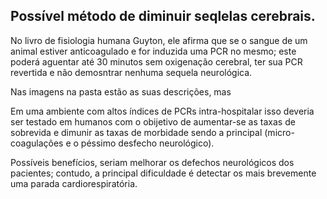 ## Possível método de diminuir seqlelas cerebrais.

No livro de fisiologia humana Guyton, ele afirma que se o sangue de um animal estiver anticoagulado e for induzida uma PCR no mesmo; este poderá aguentar até 30 minutos sem oxigenação cerebral, ter sua PCR revertida e não demosntrar nenhuma sequela neurológica.

Nas imagens na pasta estão as suas descrições, mas

Em uma ambiente com altos índices de PCRs intra-hospitalar isso deveria ser testado em humanos com o obijetivo de aumentar-se as taxas de sobrevida e dimunir as taxas de morbidade sendo a principal (micro-coagulações e o péssimo desfecho neurológico).

Possíveis benefícios, seriam melhorar os defechos neurológicos dos pacientes; contudo, a principal dificuldade é detectar os mais brevemente uma parada cardiorespiratória.
